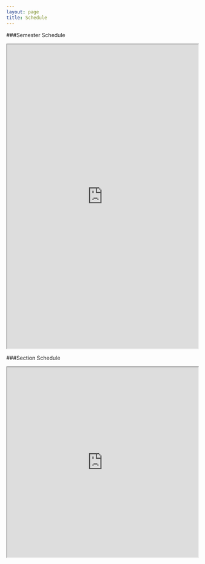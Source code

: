 ```yaml
---
layout: page
title: Schedule
---
```


###Semester Schedule

<iframe src="https://docs.google.com/spreadsheets/d/1_bh4GXDM3gh6IY3zPs7bc3wbTLmjQywhYWLzSzVAL6Q/pubhtml?gid=3&amp;single=true&amp;widget=true&amp;headers=false" width="100%" height="800"></iframe>

###Section Schedule

<iframe src="https://docs.google.com/spreadsheets/d/153GNFAYZLD54PyXamDuipXTQw-PBt-op-5byxwuwzlU/pubhtml?widget=true&amp;headers=false" width="100%" height="500"></iframe>
